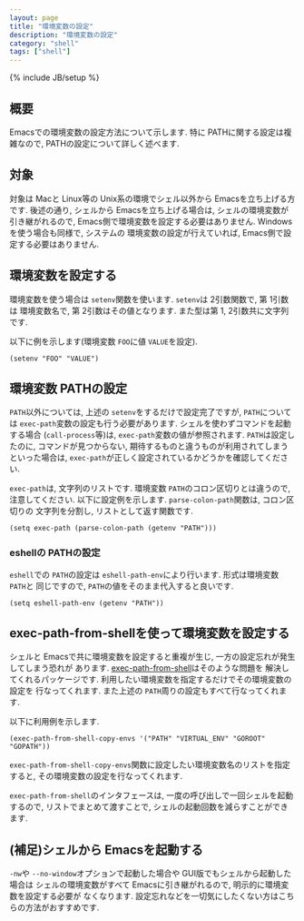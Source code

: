 ```yaml
---
layout: page
title: "環境変数の設定"
description: "環境変数の設定"
category: "shell"
tags: ["shell"]
---
```

{% include JB/setup %}

## 概要
Emacsでの環境変数の設定方法について示します. 特に PATHに関する設定は複雑なので,
PATHの設定について詳しく述べます.


## 対象
対象は Macと Linux等の Unix系の環境でシェル以外から Emacsを立ち上げる方です.
後述の通り, シェルから Emacsを立ち上げる場合は, シェルの環境変数が引き継がれるので,
Emacs側で環境変数を設定する必要はありません. Windowsを使う場合も同様で, システムの
環境変数の設定が行えていれば, Emacs側で設定する必要はありません.


## 環境変数を設定する
環境変数を使う場合は `setenv`関数を使います. `setenv`は 2引数関数で, 第 1引数は
環境変数名で, 第 2引数はその値となります. また型は第 1, 2引数共に文字列です.


以下に例を示します(環境変数 `FOO`に値 `VALUE`を設定).

```common-lisp
(setenv "FOO" "VALUE")
```


## 環境変数 PATHの設定
`PATH`以外については, 上述の `setenv`をするだけで設定完了ですが, `PATH`については
`exec-path`変数の設定も行う必要があります. シェルを使わずコマンドを起動する場合
(`call-process`等)は, `exec-path`変数の値が参照されます. `PATH`は設定したのに,
コマンドが見つからない, 期待するものと違うものが利用されてしまうといった場合は,
`exec-path`が正しく設定されているかどうかを確認してください.


`exec-path`は, 文字列のリストです. 環境変数 `PATH`のコロン区切りとは違うので,
注意してください. 以下に設定例を示します. `parse-colon-path`関数は, コロン区切りの
文字列を分割し, リストとして返す関数です.


```common-lisp
(setq exec-path (parse-colon-path (getenv "PATH")))
```


### eshellの PATHの設定
`eshell`での `PATH`の設定は `eshell-path-env`により行います. 形式は環境変数 `PATH`と
同じですので, `PATH`の値をそのまま代入すると良いです.

```common-lisp
(setq eshell-path-env (getenv "PATH"))
```


## exec-path-from-shellを使って環境変数を設定する
シェルと Emacsで共に環境変数を設定すると重複が生じ, 一方の設定忘れが発生してしまう恐れが
あります. [exec-path-from-shell](https://github.com/purcell/exec-path-from-shell)はそのような問題を
解決してくれるパッケージです. 利用したい環境変数を指定するだけでその環境変数の設定を
行なってくれます. また上述の `PATH`周りの設定もすべて行なってくれます.


以下に利用例を示します.
```common-lisp
(exec-path-from-shell-copy-envs '("PATH" "VIRTUAL_ENV" "GOROOT" "GOPATH"))
```

`exec-path-from-shell-copy-envs`関数に設定したい環境変数名のリストを指定すると,
その環境変数の設定を行なってくれます.


`exec-path-from-shell`のインタフェースは, 一度の呼び出しで一回シェルを起動するので,
リストでまとめて渡すことで, シェルの起動回数を減らすことができます.


## (補足)シェルから Emacsを起動する
`-nw`や `--no-window`オプションで起動した場合や GUI版でもシェルから起動した場合は
シェルの環境変数がすべて Emacsに引き継がれるので, 明示的に環境変数を設定する必要が
なくなります. 設定忘れなどを一切気にしたくない方はこちらの方法がおすすめです.

